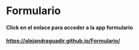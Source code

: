 # Formulario
#### Click en el enlace para acceder a la app formulario
#### https://alejandraguadir.github.io/Formulario/
